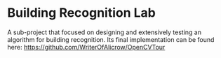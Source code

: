 # Building Recognition Lab

A sub-project that focused on designing and extensively testing an algorithm for building recognition.
Its final implementation can be found here: https://github.com/WriterOfAlicrow/OpenCVTour
